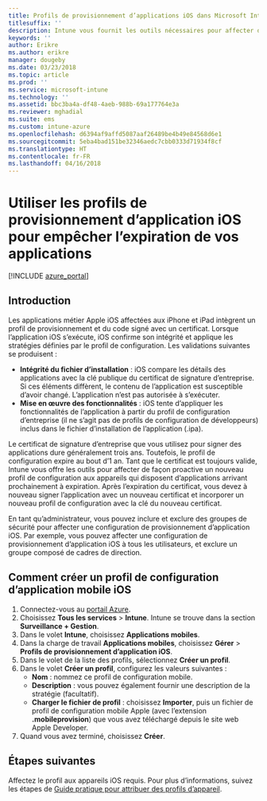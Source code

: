 ```yaml
---
title: Profils de provisionnement d’applications iOS dans Microsoft Intune
titlesuffix: ''
description: Intune vous fournit les outils nécessaires pour affecter de manière proactive un nouveau profil de provisionnement aux appareils dont les applications arrivent à expiration.
keywords: ''
author: Erikre
ms.author: erikre
manager: dougeby
ms.date: 03/23/2018
ms.topic: article
ms.prod: ''
ms.service: microsoft-intune
ms.technology: ''
ms.assetid: bbc3ba4a-df48-4aeb-988b-69a177764e3a
ms.reviewer: mghadial
ms.suite: ems
ms.custom: intune-azure
ms.openlocfilehash: d6394af9affd5087aaf26489be4b49e84568d6e1
ms.sourcegitcommit: 5eba4bad151be32346aedc7cbb0333d71934f8cf
ms.translationtype: HT
ms.contentlocale: fr-FR
ms.lasthandoff: 04/16/2018
---
```

# <a name="use-ios-app-provisioning-profiles-to-prevent-your-apps-from-expiring"></a>Utiliser les profils de provisionnement d’application iOS pour empêcher l’expiration de vos applications

[!INCLUDE [azure_portal](./includes/azure_portal.md)]

## <a name="introduction"></a>Introduction

Les applications métier Apple iOS affectées aux iPhone et iPad intègrent un profil de provisionnement et du code signé avec un certificat. Lorsque l’application iOS s’exécute, iOS confirme son intégrité et applique les stratégies définies par le profil de configuration. Les validations suivantes se produisent :

- **Intégrité du fichier d’installation** : iOS compare les détails des applications avec la clé publique du certificat de signature d’entreprise. Si ces éléments diffèrent, le contenu de l’application est susceptible d’avoir changé. L’application n’est pas autorisée à s’exécuter.
- **Mise en œuvre des fonctionnalités** : iOS tente d’appliquer les fonctionnalités de l’application à partir du profil de configuration d’entreprise (il ne s’agit pas de profils de configuration de développeurs) inclus dans le fichier d’installation de l’application (.ipa).


Le certificat de signature d’entreprise que vous utilisez pour signer des applications dure généralement trois ans. Toutefois, le profil de configuration expire au bout d’1 an. Tant que le certificat est toujours valide, Intune vous offre les outils pour affecter de façon proactive un nouveau profil de configuration aux appareils qui disposent d’applications arrivant prochainement à expiration.
Après l’expiration du certificat, vous devez à nouveau signer l’application avec un nouveau certificat et incorporer un nouveau profil de configuration avec la clé du nouveau certificat.

En tant qu’administrateur, vous pouvez inclure et exclure des groupes de sécurité pour affecter une configuration de provisionnement d’application iOS. Par exemple, vous pouvez affecter une configuration de provisionnement d’application iOS à tous les utilisateurs, et exclure un groupe composé de cadres de direction.

## <a name="how-to-create-an-ios-mobile-app-provisioning-profile"></a>Comment créer un profil de configuration d’application mobile iOS

1. Connectez-vous au [portail Azure](https://portal.azure.com).
2. Choisissez **Tous les services** > **Intune**. Intune se trouve dans la section **Surveillance + Gestion**.
3. Dans le volet **Intune**, choisissez **Applications mobiles**.
1.  Dans la charge de travail **Applications mobiles**, choisissez **Gérer** > **Profils de provisionnement d’application iOS**.
2.  Dans le volet de la liste des profils, sélectionnez **Créer un profil**.
3. Dans le volet **Créer un profil**, configurez les valeurs suivantes :
    - **Nom** : nommez ce profil de configuration mobile.
    - **Description** : vous pouvez également fournir une description de la stratégie (facultatif).
    - **Charger le fichier de profil** : choisissez **Importer**, puis un fichier de profil de configuration mobile Apple (avec l’extension **.mobileprovision**) que vous avez téléchargé depuis le site web Apple Developer.
4. Quand vous avez terminé, choisissez **Créer**.

## <a name="next-steps"></a>Étapes suivantes

Affectez le profil aux appareils iOS requis. Pour plus d’informations, suivez les étapes de [Guide pratique pour attribuer des profils d’appareil](device-profile-assign.md).
